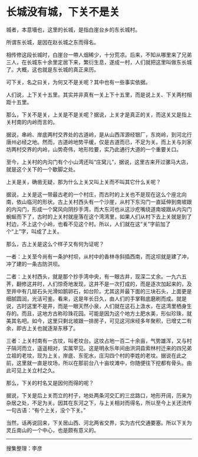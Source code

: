 # 长城没有城，下关不是关
城者，本意墻也，这里的长城，是指白崖台乡的东长城村。

所谓东长城，是因在赵长城之东而得名。

相传修这段长城时，白崖台一帶人烟稀少，十分荒凉。后来，不知从哪里来了兄弟三人，在长城东十余里定居下来，繁衍生息，遂成一村，人们就把这里叫做东长城了。大概，这也就是东长城的真正来历。

可下关，名之曰关，为何又不是关呢？其中也有一些事实依据。

人们说，上下关十五里。其实并非真有一关上下十五里，而是说上关、下关两村相距十五里。

那么，下关不是关，上关是不是关呢？据说，上关才是真正的关，而这关又是指上关村南的内岭而言的。

据说，串岭、岸底两村交界处的古道岭，是从山西浑源经银厂，东岗岭，到河北行唐州必经之地。然而，古道岭地势平缓，仅是古道而已，不足为关。而上关与刘家坊两村交界的内岭，山势奇伟，地形险要，实乃此通行大道的一个重要关口。

至今，上关村的内沟门有个小山湾还叫“庄窝儿”，据说，这里古来开过骡马大店，就是这个关下的一个歇脚之处。

上关是关，确凿无疑，那为什么上关又叫上关而不叫其它什么关呢？

据说，上关是这一带最古老的一个村庄，而古时的上关也不是现在这么个座北向南，依山临河的形状。古上关村西头有一个沙崖，从村下东沟门一直延伸到南坡跟的内沟门，形成一个窝风向阴抄手湾，而大东河也从这沙疙嘴绕道南坡跟从内沟门蜿蜒而下了，古时的上关村就座落在这个湾湾里，如果人们从村下去上关就是到了村边，不上这个小岭，也看不见这个村。所以，人们就在这“关”字前加了个“上”字，叫成了上关。

那么，古上关是这么个样子又有何为证呢？

一者：上关至今尚有一条护村坝，从村中的香林寺斜插西南，而这坝就是建了冲，冲了建的一条古防洪坝。

二者：上关村西头，就是那个抄手湾中央，有一眼古井，现深二丈余。一九六五荠，翻修这井时，人们惊奇地发现，这井不是一次打成的，而是逐次加起来的，及至井中有几层石头光滑如鹅卵石，如台阶。尤其这并最下面的三块石头，上面更是细腻圆润，光洁可鉴。看来，这是年长日久，由人们的手掌鞋底磨刷而成。就是说，古时这里不是井，而是一眼天然小泉，人们就在这石上汲水，在这湾里栖身生存的。而且，这地方古称珍珠花园。可能是因为这个地方土肥水美，形似珍珠，就美其名吧。如今，这里只剩北坡跟一排房子，可见这河床经多年聚积，已增丈二有余，即古上关也就逐渐东移了。

三者：上关村南有一古坟，叫老坟台。这坟占地一百二十余亩，气势雄浑，又与村子隔河而立，遥遥相对，实属罕见。这是明永乐年间由洪洞县索林村迁来的四兄弟立祖的老坟，现为上关，岸底、东驼水，庄沟四个村的李姓的老坟。据说在此之前，这里就一直是坟场，所以在那前台八十亩坟滩中，你随便往下挖都有骨头。由此可见上关立村之久。

那么，下关的村名又是因何而得的呢？

据说，下关是后上关而立的村子，地处两条河交汇的三岔路口，地形开阔，历来为杂居之处，不足为关。因其在东河之下，与上关相对而得名，所以至今上关还流传一句古语：“有个上关，没个下关。”

当然，话再说回来，下关居山西、河北两省交界，实为古代交通要塞。所以下关为灵丘南山的一个中心，也是颇有意义的。

---

搜集整理：李彦